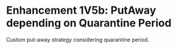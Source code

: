 # Enhancement 1V5b: PutAway depending on Quarantine Period
Custom put-away strategy considering quarantine period.

